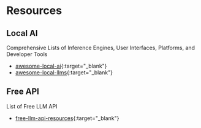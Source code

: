 # Resources

## Local AI

Comprehensive Lists of Inference Engines, User Interfaces, Platforms, and Developer Tools

- [awesome-local-ai](https://github.com/menloresearch/awesome-local-ai){:target="_blank"}  
- [awesome-local-llms](https://github.com/vince-lam/awesome-local-llms){:target="_blank"}

## Free API

List of Free LLM API

- [free-llm-api-resources](https://github.com/cheahjs/free-llm-api-resources){:target="_blank"}
